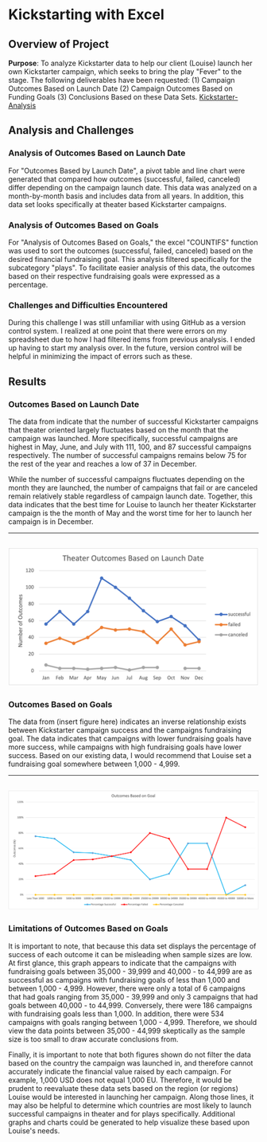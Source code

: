 # Kickstarting with Excel

## Overview of Project

**Purpose**: 
To analyze Kickstarter data to help our client (Louise) launch her own Kickstarter campaign, which seeks to bring the play "Fever" to the stage. 
The following deliverables have been requested: (1) Campaign Outcomes Based on Launch Date (2) Campaign Outcomes Based on Funding Goals (3) Conclusions Based on these Data Sets.
[Kickstarter-Analysis](Resources/Kickstarter_Challenge.xlsx.zip)


## Analysis and Challenges 

### Analysis of Outcomes Based on Launch Date
For "Outcomes Based by Launch Date", a pivot table and line chart were generated that compared how outcomes (successful, failed, canceled) differ depending on the campaign launch date. This data was analyzed on a month-by-month basis and includes data from all years. In addition, this data set looks specifically at theater based Kickstarter campaigns.

### Analysis of Outcomes Based on Goals
For "Analysis of Outcomes Based on Goals," the excel "COUNTIFS" function was used to sort the outcomes (successful, failed, canceled) based on the desired financial fundraising goal. This analysis filtered specifically for the subcategory "plays". To facilitate easier analysis of this data, the outcomes based on their respective fundraising goals were expressed as a percentage. 

### Challenges and Difficulties Encountered
During this challenge I was still unfamiliar with using GitHub as a version control system. I realized at one point that there were errors on my spreadsheet due to how I had filtered items from previous analysis. I ended up having to start my analysis over. In the future, version control will be helpful in minimizing the impact of errors such as these.

## Results

### Outcomes Based on Launch Date
The data from  indicate that the number of successful Kickstarter campaigns that theater oriented largely fluctuates based on the month that the campaign was launched. More specifically, successful campaigns are highest in May, June, and July with 111, 100, and 87 successful campaigns respectively. The number of successful campaigns remains below 75 for the rest of the year and reaches a low of 37 in December.

While the number of successful campaigns fluctuates depending on the month they are launched, the number of campaigns that fail or are canceled remain relatively stable regardless of campaign launch date. Together, this data indicates that the best time for Louise to launch her theater Kickstarter campaign is the the month of May and the worst time for her to launch her campaign is in December.  

---
![Outcomes_vs_Launch](Resources/Theater_Outcomes_vs_Launch.png)
---



### Outcomes Based on Goals
The data from (insert figure here) indicates an inverse relationship exists between Kickstarter campaign success and the campaigns fundraising goal. The data indicates that campaigns with lower fundraising goals have more success, while campaigns with high fundraising goals have lower success. Based on our existing data, I would recommend that Louise set a fundraising goal somewhere between 1,000 - 4,999. 

---
![Outcomes_vs_Goals](Resources/Outcomes_vs_Goals.png)
---



### Limitations of Outcomes Based on Goals
It is important to note, that because this data set displays the percentage of success of each outcome it can be misleading when sample sizes are low. At first glance, this graph appears to indicate that the campaigns with fundraising goals between 35,000 - 39,999 and 40,000 - to 44,999 are as successful as campaigns with fundraising goals of less than 1,000 and between 1,000 - 4,999. However, there were only a total of 6 campaigns that had goals ranging from 35,000 - 39,999 and only 3 campaigns that had goals between 40,000 - to 44,999. Conversely, there were 186 campaigns with fundraising goals less than 1,000. In addition, there were 534 campaigns with goals ranging between 1,000 - 4,999. Therefore, we should view the data points between 35,000 - 44,999 skeptically as the sample size is too small to draw accurate conclusions from.

Finally, it is important to note that both figures shown do not filter the data based on the country the campaign was launched in, and therefore cannot accurately indicate the financial value raised by each campaign. For example, 1,000 USD does not equal 1,000 EU. Therefore, it would be prudent to reevaluate these data sets based on the region (or regions) Louise would be interested in launching her campaign. Along those lines, it may also be helpful to determine which countries are most likely to launch successful campaigns in theater and for plays specifically. Additional graphs and charts could be generated to help visualize these based upon Louise's needs.

